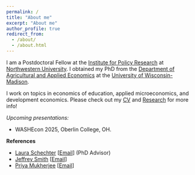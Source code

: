 ```yaml
---
permalink: /
title: "About me"
excerpt: "About me"
author_profile: true
redirect_from: 
  - /about/
  - /about.html
---
```


I am a Postdoctoral Fellow at the [Institute for Policy Research](https://www.ipr.northwestern.edu) at [Northwestern University](https://www.northwestern.edu). I obtained my PhD from the [Department of Agricultural and Applied Economics](https://aae.wisc.edu) at the [University of Wisconsin-Madison](https://www.wisc.edu). 

I work on topics in economics of education, applied microeconomics, and development economics. Please check out my [CV](https://monica-agarwal.github.io/cv/) and [Research](https://monica-agarwal.github.io/research/) for more info!  

<!--I am a development economist with a focus on the economics of education. Most of my current work is on affirmative action policies in early childhood. For more on my work please see my [research](/_pages/research.md).-->

*Upcoming presentations:* 
  - WASHEcon 2025, Oberlin College, OH.


**References**
  - [Laura Schechter](https://econ.wisc.edu/staff/schechter-laura/) [[Email](mailto:lschechter@wisc.edu)] (PhD Advisor)
  - [Jeffrey Smith](https://econ.wisc.edu/staff/smith-jeffrey/) [[Email](mailto:econjeff@ssc.wisc.edu)]
  - [Priya Mukherjee](https://aae.wisc.edu/faculty/pmukherjee7/) [[Email](mailto:priya.mukherjee@wisc.edu)]
